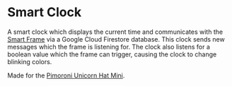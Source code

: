 # Smart Clock
A smart clock which displays the current time and communicates with the [Smart Frame](https://github.com/GrandmaFunk/smart-frame) via a Google Cloud Firestore database. This clock sends new messages which the frame is listening for. The clock also listens for a boolean value which the frame can trigger, causing the clock to change blinking colors.

Made for the [Pimoroni Unicorn Hat Mini](https://shop.pimoroni.com/products/unicorn-hat-mini).

